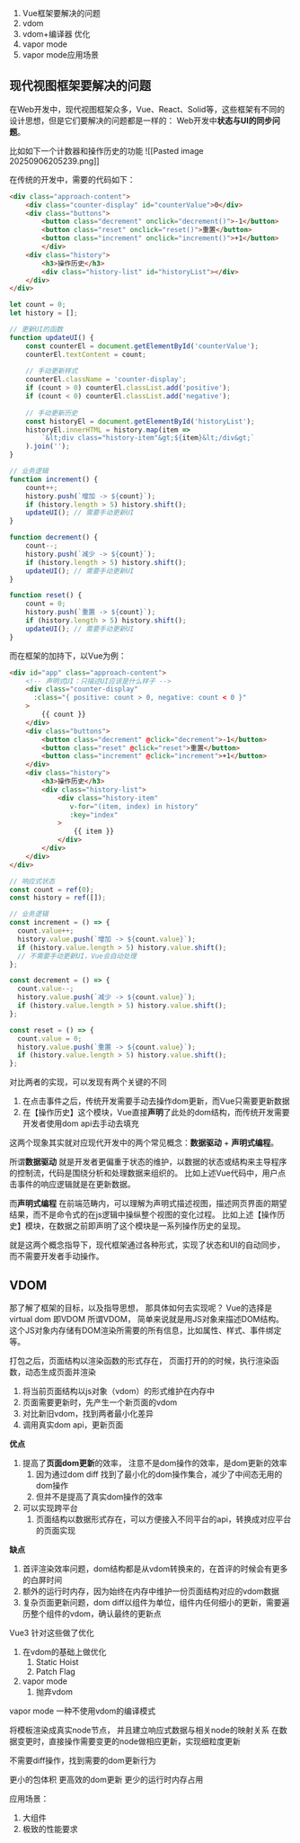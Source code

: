 1. Vue框架要解决的问题
2. vdom
3. vdom+编译器 优化
4. vapor mode
5. vapor mode应用场景

## 现代视图框架要解决的问题

在Web开发中，现代视图框架众多，Vue、React、Solid等，这些框架有不同的设计思想，但是它们要解决的问题都是一样的： Web开发中**状态与UI的同步问题**。

比如如下一个计数器和操作历史的功能
![[Pasted image 20250906205239.png]]


在传统的开发中，需要的代码如下：
```html
<div class="approach-content">
	<div class="counter-display" id="counterValue">0</div>
    <div class="buttons">
	    <button class="decrement" onclick="decrement()">-1</button>
        <button class="reset" onclick="reset()">重置</button>
        <button class="increment" onclick="increment()">+1</button>
        </div>
    <div class="history">
        <h3>操作历史</h3>
        <div class="history-list" id="historyList"></div>
    </div>
</div>
```

```js
let count = 0;
let history = [];

// 更新UI的函数
function updateUI() {
    const counterEl = document.getElementById('counterValue');
    counterEl.textContent = count;
    
    // 手动更新样式
    counterEl.className = 'counter-display';
    if (count > 0) counterEl.classList.add('positive');
    if (count < 0) counterEl.classList.add('negative');
    
    // 手动更新历史
    const historyEl = document.getElementById('historyList');
    historyEl.innerHTML = history.map(item => 
        `&lt;div class="history-item"&gt;${item}&lt;/div&gt;`
    ).join('');
}

// 业务逻辑
function increment() {
    count++;
    history.push(`增加 -> ${count}`);
    if (history.length > 5) history.shift();
    updateUI(); // 需要手动更新UI
}

function decrement() {
    count--;
    history.push(`减少 -> ${count}`);
    if (history.length > 5) history.shift();
    updateUI(); // 需要手动更新UI
}

function reset() {
    count = 0;
    history.push(`重置 -> ${count}`);
    if (history.length > 5) history.shift();
    updateUI(); // 需要手动更新UI
}
```

而在框架的加持下，以Vue为例：
```html
<div id="app" class="approach-content">
    <!-- 声明式UI：只描述UI应该是什么样子 -->
    <div class="counter-display" 
      :class="{ positive: count > 0, negative: count < 0 }"
    >
        {{ count }}
    </div>
    <div class="buttons">
        <button class="decrement" @click="decrement">-1</button>
        <button class="reset" @click="reset">重置</button>
        <button class="increment" @click="increment">+1</button>
    </div>
    <div class="history">
        <h3>操作历史</h3>
        <div class="history-list">
            <div class="history-item" 
               v-for="(item, index) in history" 
               :key="index"
            >
                {{ item }}
            </div>
        </div>
    </div>
</div>
```

```js
// 响应式状态
const count = ref(0);
const history = ref([]);

// 业务逻辑
const increment = () => {
  count.value++;
  history.value.push(`增加 -> ${count.value}`);
  if (history.value.length > 5) history.value.shift();
  // 不需要手动更新UI，Vue会自动处理
};

const decrement = () => {
  count.value--;
  history.value.push(`减少 -> ${count.value}`);
  if (history.value.length > 5) history.value.shift();
};

const reset = () => {
  count.value = 0;
  history.value.push(`重置 -> ${count.value}`);
  if (history.value.length > 5) history.value.shift();
};
```

对比两者的实现，可以发现有两个关键的不同
1. 在点击事件之后，传统开发需要手动去操作dom更新，而Vue只需要更新数据
2. 在【操作历史】这个模块，Vue直接**声明**了此处的dom结构，而传统开发需要开发者使用dom api去手动去填充

这两个现象其实就对应现代开发中的两个常见概念：**数据驱动** + **声明式编程**。

所谓**数据驱动** 就是开发者更偏重于状态的维护，以数据的状态或结构来主导程序的控制流，代码是围绕分析和处理数据来组织的。 比如上述Vue代码中，用户点击事件的响应逻辑就是在更新数据。

而**声明式编程**  在前端范畴内，可以理解为声明式描述视图，描述网页界面的期望结果，而不是命令式的在js逻辑中操纵整个视图的变化过程。 比如上述【操作历史】模块，在数据之前即声明了这个模块是一系列操作历史的呈现。

就是这两个概念指导下，现代框架通过各种形式，实现了状态和UI的自动同步，而不需要开发者手动操作。


## VDOM
那了解了框架的目标，以及指导思想， 那具体如何去实现呢？
Vue的选择是virtual dom 即VDOM
所谓VDOM， 简单来说就是用JS对象来描述DOM结构。 这个JS对象内存储有DOM渲染所需要的所有信息，比如属性、样式、事件绑定等。



打包之后，页面结构以渲染函数的形式存在，
页面打开的的时候，执行渲染函数，动态生成页面并渲染

1. 将当前页面结构以js对象（vdom）的形式维护在内存中
2. 页面需要更新时，先产生一个新页面的vdom
3. 对比新旧vdom，找到两者最小化差异
4. 调用真实dom api，更新页面


**优点**
1. 提高了**页面dom更新**的效率， 注意不是dom操作的效率，是dom更新的效率
	1. 因为通过dom diff 找到了最小化的dom操作集合，减少了中间态无用的dom操作
	2. 但并不是提高了真实dom操作的效率
2. 可以实现跨平台
	1. 页面结构以数据形式存在，可以方便接入不同平台的api，转换成对应平台的页面实现

**缺点**
1. 首评渲染效率问题，dom结构都是从vdom转换来的，在首评的时候会有更多的白屏时间
2. 额外的运行时内存，因为始终在内存中维护一份页面结构对应的vdom数据
3. 复杂页面更新问题，dom diff以组件为单位，组件内任何细小的更新，需要遍历整个组件的vdom，确认最终的更新点



Vue3 针对这些做了优化

1. 在vdom的基础上做优化 
	1. Static Hoist
	2. Patch Flag
2. vapor mode
	1. 抛弃vdom



vapor mode
一种不使用vdom的编译模式

将模板渲染成真实node节点，
并且建立响应式数据与相关node的映射关系
在数据变更时，直接操作需要变更的node做相应更新，实现细粒度更新

不需要diff操作，找到需要的dom更新行为


更小的包体积
更高效的dom更新
更少的运行时内存占用


应用场景：
1. 大组件
2. 极致的性能要求



